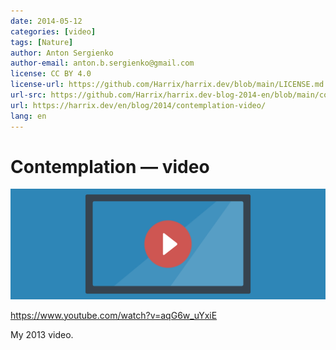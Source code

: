 ```yaml
---
date: 2014-05-12
categories: [video]
tags: [Nature]
author: Anton Sergienko
author-email: anton.b.sergienko@gmail.com
license: CC BY 4.0
license-url: https://github.com/Harrix/harrix.dev/blob/main/LICENSE.md
url-src: https://github.com/Harrix/harrix.dev-blog-2014-en/blob/main/contemplation-video/contemplation-video.md
url: https://harrix.dev/en/blog/2014/contemplation-video/
lang: en
---
```


# Contemplation — video

![Featured image](featured-image.svg)

<https://www.youtube.com/watch?v=aqG6w_uYxiE>

My 2013 video.
